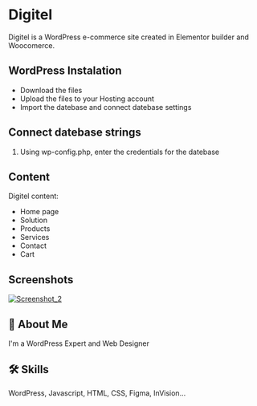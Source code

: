 
# Digitel

Digitel is a WordPress e-commerce site created in Elementor builder and Woocomerce.
 


## WordPress Instalation

* Download the files
* Upload the files to your Hosting account
* Import the datebase and connect datebase settings

## Connect datebase strings 
1. Using wp-config.php, enter the credentials for the datebase

## Content

Digitel content:

* Home page
* Solution
* Products
* Services
* Contact
* Cart
 




## Screenshots

[![Screenshot_2](https://i.im.ge/2022/09/12/Oep6KF.Screenshot-2.md.jpg)](https://im.ge/i/Oep6KF)
## 🚀 About Me
I'm a WordPress Expert and Web Designer


## 🛠 Skills
WordPress,
Javascript, HTML, CSS, Figma, InVision...

